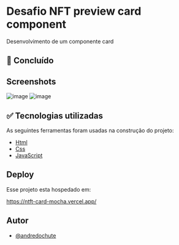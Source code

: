 # Desafio NFT preview card component

Desenvolvimento de um componente card 




## 🚀 Concluído
## Screenshots
![image](https://user-images.githubusercontent.com/86085474/186696732-4a415ef6-9dd1-4b8f-be2b-8079d8294201.png)
![image](https://user-images.githubusercontent.com/86085474/186696871-3c8eebc6-6194-4858-ab00-9f555ad91396.png)


## ✅ Tecnologias utilizadas

As seguintes ferramentas foram usadas na construção do projeto:

- [Html](https://developer.mozilla.org/pt-BR/docs/Web/HTML)
- [Css](https://developer.mozilla.org/pt-BR/docs/Web/CSS)
- [JavaScript](https://developer.mozilla.org/pt-BR/docs/Web/JavaScript)

## Deploy

Esse projeto esta hospedado em:

https://ntft-card-mocha.vercel.app/


## Autor

- [@andredochute](https://github.com/andredochute)

